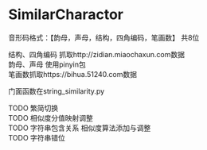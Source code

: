 # SimilarCharactor
音形码格式：【韵母，声母，结构，四角编码，笔画数】 共8位

结构、四角编码 抓取http://zidian.miaochaxun.com数据  
韵母、声母 使用pinyin包  
笔画数抓取https://bihua.51240.com数据

门面函数在string_similarity.py

TODO 繁简切换  
TODO 相似度分值映射调整  
TODO 字符串包含关系 相似度算法添加与调整  
TODO 字符串错位  